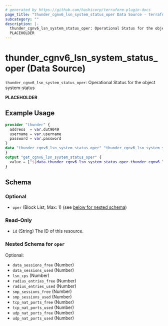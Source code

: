 ```yaml
---
# generated by https://github.com/hashicorp/terraform-plugin-docs
page_title: "thunder_cgnv6_lsn_system_status_oper Data Source - terraform-provider-thunder"
subcategory: ""
description: |-
  thunder_cgnv6_lsn_system_status_oper: Operational Status for the object system-status
  PLACEHOLDER
---
```


# thunder_cgnv6_lsn_system_status_oper (Data Source)

`thunder_cgnv6_lsn_system_status_oper`: Operational Status for the object system-status

__PLACEHOLDER__

## Example Usage

```terraform
provider "thunder" {
  address  = var.dut9049
  username = var.username
  password = var.password
}
data "thunder_cgnv6_lsn_system_status_oper" "thunder_cgnv6_lsn_system_status_oper" {
}
output "get_cgnv6_lsn_system_status_oper" {
  value = ["${data.thunder_cgnv6_lsn_system_status_oper.thunder_cgnv6_lsn_system_status_oper}"]
}
```

<!-- schema generated by tfplugindocs -->
## Schema

### Optional

- `oper` (Block List, Max: 1) (see [below for nested schema](#nestedblock--oper))

### Read-Only

- `id` (String) The ID of this resource.

<a id="nestedblock--oper"></a>
### Nested Schema for `oper`

Optional:

- `data_sessions_free` (Number)
- `data_sessions_used` (Number)
- `lsn_cps` (Number)
- `radius_entries_free` (Number)
- `radius_entries_used` (Number)
- `smp_sessions_free` (Number)
- `smp_sessions_used` (Number)
- `tcp_nat_ports_free` (Number)
- `tcp_nat_ports_used` (Number)
- `udp_nat_ports_free` (Number)
- `udp_nat_ports_used` (Number)


